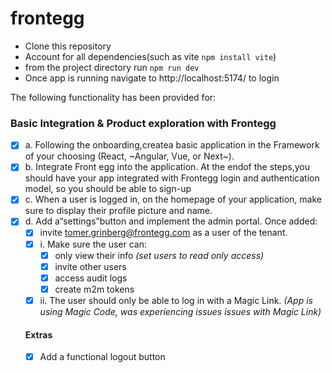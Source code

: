# frontegg

- Clone this repository
- Account for all dependencies(such as vite `npm install vite`) 
- from the project directory run `npm run dev` 
- Once app is running navigate to http://localhost:5174/ to login

The following functionality has been provided for:

### Basic Integration & Product exploration with Frontegg
- [x] a. Following the onboarding,createa basic application in the Framework of your choosing (React, ~Angular, Vue, or Next~).
- [x] b. Integrate Front egg into the application. At the endof the steps,you should have your app integrated with Frontegg login and authentication model, so you should be able to sign-up
- [x] c. When a user is logged in, on the homepage of your application, make sure to display their profile picture and name.
- [x] d. Add a“settings”button and implement the admin portal. Once added:
    - [x] invite tomer.grinberg@frontegg.com as a user of the tenant.
    - [x] i. Make sure the user can:
        - [x] only view their info *(set users to read only access)*
        - [x] invite other users
        - [x] access audit logs
        - [x] create m2m tokens 
    - [x] ii. The user should only be able to log in with a Magic Link. *(App is using Magic Code, was experiencing issues issues with Magic Link)*

     #### Extras
    - [x] Add a functional logout button
     
  
  
  
     





